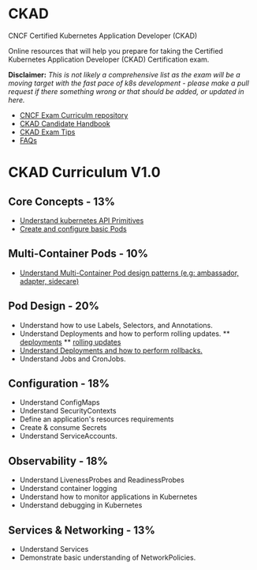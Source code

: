 # CKAD
CNCF Certified Kubernetes Application Developer (CKAD)



Online resources that will help you prepare for taking the Certified Kubernetes Application Developer (CKAD) Certification exam.

**Disclaimer:** *This is not likely a comprehensive list as the exam will be a moving target with the fast pace of k8s development - please make a pull request if there something wrong or that should be added, or updated in here.*

* [CNCF Exam Curriculm repository](https://github.com/cncf/curriculum)
* [CKAD Candidate Handbook](https://www.cncf.io/certification/candidate-handbook)
* [CKAD Exam Tips](https://www2.thelinuxfoundation.org/ckad-tips)
* [FAQs](https://www.cncf.io/certification/expert/cka/faq/)


# CKAD Curriculum V1.0

## Core Concepts - 13%
* [Understand kubernetes API Primitives](https://kubernetes.io/docs/concepts/overview/kubernetes-api/)
* [Create and configure basic Pods]()

## Multi-Container Pods - 10%
* [Understand Multi-Container Pod design patterns (e.g: ambassador, adapter, sidecare)](https://kubernetes.io/blog/2015/06/the-distributed-system-toolkit-patterns/)

## Pod Design - 20%
* Understand how to use Labels, Selectors, and Annotations.
* Understand Deployments and how to perform rolling updates.
** [deployments](https://kubernetes.io/docs/concepts/workloads/controllers/deployment/)
** [rolling updates](https://kubernetes.io/docs/tutorials/kubernetes-basics/update-intro/)
* [Understand Deployments and how to perform rollbacks.]()
* Understand Jobs and CronJobs.

## Configuration - 18%
* Understand ConfigMaps
* Understand SecurityContexts
* Define an application's resources requirements
* Create & consume Secrets
* Understand ServiceAccounts.

## Observability - 18%
* Understand LivenessProbes and ReadinessProbes
* Understand container logging
* Understand how to monitor applications in Kubernetes
* Understand debugging in Kubernetes

## Services & Networking - 13%
* Understand Services
* Demonstrate basic understanding of NetworkPolicies.
